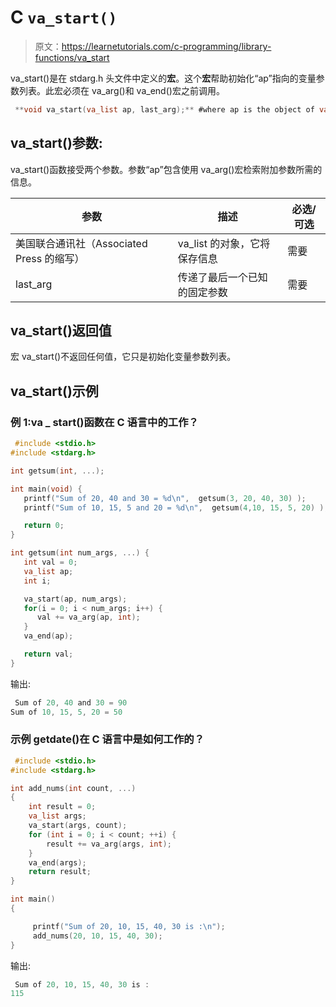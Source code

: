 # C `va_start()`

> 原文：<https://learnetutorials.com/c-programming/library-functions/va_start>

va_start()是在 stdarg.h 头文件中定义的**宏**。这个**宏**帮助初始化“ap”指向的变量参数列表。此宏必须在 va_arg()和 va_end()宏之前调用。

```c
 **void va_start(va_list ap, last_arg);** #where ap is the object of va_list 

```

## va_start()参数:

va_start()函数接受两个参数。参数“ap”包含使用 va_arg()宏检索附加参数所需的信息。

| ****参数**** | ****描述**** | ****必选/可选**** |
| --- | --- | --- |
| 美国联合通讯社（Associated Press 的缩写） | va_list 的对象，它将保存信息 | 需要 |
| last_arg | 传递了最后一个已知的固定参数 | 需要 |

## va_start()返回值

宏 va_start()不返回任何值，它只是初始化变量参数列表。

## va_start()示例

### 例 1:va _ start()函数在 C 语言中的工作？

```c
 #include <stdio.h>
#include <stdarg.h>

int getsum(int, ...);

int main(void) {
   printf("Sum of 20, 40 and 30 = %d\n",  getsum(3, 20, 40, 30) );
   printf("Sum of 10, 15, 5 and 20 = %d\n",  getsum(4,10, 15, 5, 20) );

   return 0;
}

int getsum(int num_args, ...) {
   int val = 0;
   va_list ap;
   int i;

   va_start(ap, num_args);
   for(i = 0; i < num_args; i++) {
      val += va_arg(ap, int);
   }
   va_end(ap);

   return val;
} 

```

输出:

```c
 Sum of 20, 40 and 30 = 90
Sum of 10, 15, 5, 20 = 50 
```

### 示例 getdate()在 C 语言中是如何工作的？

```c
 #include <stdio.h>
#include <stdarg.h>

int add_nums(int count, ...) 
{
    int result = 0;
    va_list args;
    va_start(args, count);
    for (int i = 0; i < count; ++i) {
        result += va_arg(args, int);
    }
    va_end(args);
    return result;
}

int main() 
{

     printf("Sum of 20, 10, 15, 40, 30 is :\n");
     add_nums(20, 10, 15, 40, 30);
} 

```

输出:

```c
 Sum of 20, 10, 15, 40, 30 is :
115 
```